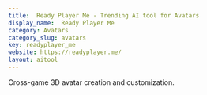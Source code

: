 ```yaml
---
title:  Ready Player Me - Trending AI tool for Avatars
display_name:  Ready Player Me
category: Avatars
category_slug: avatars
key: readyplayer_me
website: https://readyplayer.me/
layout: aitool
---
```


Cross-game 3D avatar creation and customization.
